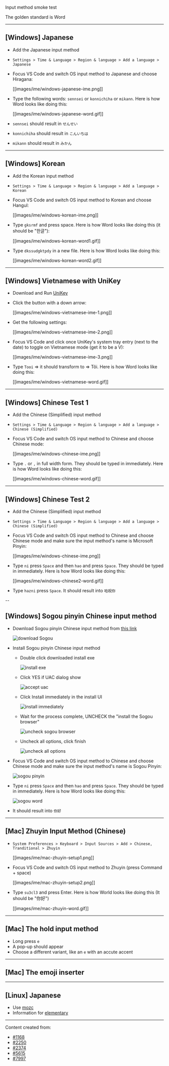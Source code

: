 Input method smoke test

The golden standard is Word

---
## [Windows] Japanese
* Add the Japanese input method
 * `Settings > Time & Language > Region & language > Add a language > Japanese`

* Focus VS Code and switch OS input method to Japanese and choose Hiragana:

    [[images/ime/windows-japanese-ime.png]]

* Type the following words: `sennsei` or `konnichiha` or `mikann`. Here is how Word looks like doing this:

    [[images/ime/windows-japanese-word.gif]]

* `sennsei` should result in `せんせい`
* `konnichiha` should result in `こんいちは`
* `mikann` should result in `みかん`

---
## [Windows] Korean
* Add the Korean input method
 * `Settings > Time & Language > Region & language > Add a language > Korean`

* Focus VS Code and switch OS input method to Korean and choose Hangul:

    [[images/ime/windows-korean-ime.png]]

* Type `gksrmf` and press space. Here is how Word looks like doing this (it should be "한글"):

    [[images/ime/windows-korean-word1.gif]]

* Type `dkssudgktpdy` in a new file. Here is how Word looks like doing this:

    [[images/ime/windows-korean-word2.gif]]

---
## [Windows] Vietnamese with UniKey
* Download and Run [UniKey](http://www.unikey.org/bdownload.php#uk)
* Click the button with a down arrow:

    [[images/ime/windows-vietnamese-ime-1.png]]

* Get the following settings:

    [[images/ime/windows-vietnamese-ime-2.png]]

* Focus VS Code and click once UniKey's system tray entry (next to the date) to toggle on Vietnamese mode (get it to be a V):

    [[images/ime/windows-vietnamese-ime-3.png]]

* Type `Tooi` => it should transform to => Tôi. Here is how Word looks like doing this:

    [[images/ime/windows-vietnamese-word.gif]]

---
## [Windows] Chinese Test 1
* Add the Chinese (Simplified) input method
 * `Settings > Time & Language > Region & language > Add a language > Chinese (Simplified)`

* Focus VS Code and switch OS input method to Chinese and choose Chinese mode:

    [[images/ime/windows-chinese-ime.png]]

* Type `.` or `,` in full width form. They should be typed in immediately. Here is how Word looks like doing this:

    [[images/ime/windows-chinese-word.gif]]

---
## [Windows] Chinese Test 2
* Add the Chinese (Simplified) input method
 * `Settings > Time & Language > Region & language > Add a language > Chinese (Simplified)`

* Focus VS Code and switch OS input method to Chinese and choose Chinese mode and make sure the input method's name is Microsoft Pinyin:

    [[images/ime/windows-chinese-ime.png]]

* Type `ni` press `Space` and then `hao` and press `Space`. They should be typed in immediately. Here is how Word looks like doing this:

    [[images/ime/windows-chinese2-word.gif]]

* Type `hazni` press `Space`. It should result into `哈祝你`

--
## [Windows] Sogou pinyin Chinese input method
* Download Sogou pinyin Chinese input method from [this link](http://pinyin.sogou.com/)

    ![download Sogou](images/ime/sogou-install.png)

* Install Sogou pinyin Chinese input method

  * Double click downloaded install exe

    ![install exe](images/ime/sogou-install2.png)

  * Click YES if UAC dialog show  

    ![accept uac](images/ime/sogou-install3.png)

  * Click Install immediately in the install UI

    ![install immediately](images/ime/sogou-install4.png)

  * Wait for the process complete, UNCHECK the "install the Sogou browser"  

    ![uncheck sogou browser](images/ime/sogou-install5.png)

  * Uncheck all options, click finish  

    ![uncheck all options](images/ime/sogou-install6.png)

* Focus VS Code and switch OS input method to Chinese and choose Chinese mode and make sure the input method's name is Sogou Pinyin:

    ![sogou pinyin](images/ime/sogou-statusbar.png)

* Type `ni` press `Space` and then `hao` and press `Space`. They should be typed in immediately. Here is how Word looks like doing this: 

    ![sogou word](images/ime/sogou-word.gif)

* It should result into `你好`

---
## [Mac] Zhuyin Input Method (Chinese)
* `System Preferences > Keyboard > Input Sources > Add > Chinese, Tranditional > Zhuyin`

    [[images/ime/mac-zhuyin-setup1.png]]

* Focus VS Code and switch OS input method to Zhuyin (press Command + space)

    [[images/ime/mac-zhuyin-setup2.png]]

* Type `su3cl3` and press Enter. Here is how World looks like doing this (It should be "你好")

    [[images/ime/mac-zhuyin-word.gif]]

---
## [Mac] The hold input method
* Long press `e`
* A pop-up should appear
* Choose a different variant, like an `e` with an accute accent


---
## [Mac] The emoji inserter

---
## [Linux] Japanese
* Use [mozc](https://wiki.archlinux.org/index.php/Mozc)
* Information for [elementary](http://elementaryos.stackexchange.com/questions/271/how-can-i-enable-japanese-input)

---
Content created from:
* [#1168](https://github.com/Microsoft/vscode/issues/1168)
* [#2250](https://github.com/Microsoft/vscode/issues/2250)
* [#2374](https://github.com/Microsoft/vscode/issues/2374)
* [#5615](https://github.com/Microsoft/vscode/issues/5615)
* [#7997](https://github.com/Microsoft/vscode/issues/7997)
